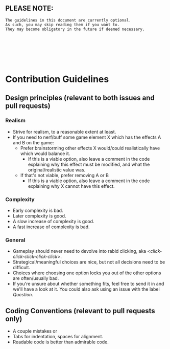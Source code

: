 

## PLEASE NOTE:
    The guidelines in this document are currently optional.
    As such, you may skip reading them if you want to.
    They may become obligatory in the future if deemed necessary.
&nbsp;
 
&nbsp;
 
&nbsp;
# Contribution Guidelines
## Design principles (relevant to both issues and pull requests)
### Realism
* Strive for realism, to a reasonable extent at least.
* If you need to nerf/buff some game element X which has the effects A and B on the game:
  <ul type="decimal" markdown="1">
    <li>  Prefer brainstorming other effects X would/could realistically have which would balance it.
      <ul><li> If this is a viable option,
      also leave a comment in the code explaining why this effect must be modified,
      and what the original/realistic value was.</li></ul>
    </li>
    <li>  If that's not viable, prefer removing A or B
      <ul><li>If this is a viable option, also leave a comment in the code explaining why X cannot have this effect.</li></ul>
    </li>
  </ul>
### Complexity
* Early complexity is bad.
* Later complexity is good.
* A slow increase of complexity is good.
* A fast increase of complexity is bad.
### General
* Gameplay should never need to devolve into rabid clicking, aka <*click-click-click-click-click*>.
* Strategical/meaningful choices are nice, but not all decisions need to be difficult.
* Choices where choosing one option locks you out of the other options are often/usually bad.
* If you're unsure about whether something fits, feel free to send it in and we'll have a look at it. You could also ask using an issue with the label *Question*.

## Coding Conventions (relevant to pull requests only)
* A couple mistakes or 
* Tabs for indentation, spaces for alignment.
* Readable code is better than admirable code.
